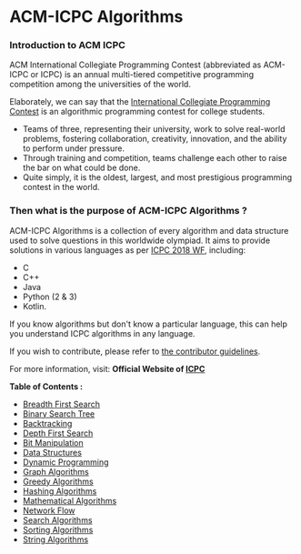 # ACM-ICPC Algorithms

### Introduction to ACM ICPC
ACM International Collegiate Programming Contest (abbreviated as ACM-ICPC or ICPC) is an annual multi-tiered competitive programming competition among the universities of the world. 

Elaborately, we can say that the [International Collegiate Programming Contest](https://en.wikipedia.org/wiki/ACM_International_Collegiate_Programming_Contest) is an algorithmic programming contest for college students. 
- Teams of three, representing their university, work to solve real-world problems, fostering collaboration, creativity, innovation, and the ability to perform under pressure. 
- Through training and competition, teams challenge each other to raise the bar on what could be done. 
- Quite simply, it is the oldest, largest, and most prestigious programming contest in the world. 

### Then what is the purpose of ACM-ICPC Algorithms ?
ACM-ICPC Algorithms is a collection of every algorithm and data structure used to solve questions in this worldwide olympiad. It aims to provide solutions in various languages as per [ICPC 2018 WF](https://icpc.baylor.edu/worldfinals/programming-environment), including:
-  C 
-  C++
-  Java
-  Python (2 & 3)
-  Kotlin.

If you know algorithms but don't know a particular language, this can help you understand ICPC algorithms in any language.

If you wish to contribute, please refer to [the contributor guidelines](https://github.com/matthewsamuel95/ACM-ICPC-Algorithms/blob/master/CONTRIBUTING.md).

For more information, visit: **Official Website of [ICPC](https://icpc.baylor.edu/)**

**Table of Contents :**

* [Breadth First Search](/BFS)
* [Binary Search Tree](/BST)
* [Backtracking](/BackTracking)
* [Depth First Search](/DFS)
* [Bit Manipulation](/BitManipulation)
* [Data Structures](/Data%20Structures)
* [Dynamic Programming](/DP)
* [Graph Algorithms](/Graph) 
* [Greedy Algorithms](/Greedy/Kruskal’sMinimumSpanningTree)
* [Hashing Algorithms](/Hashing) 
* [Mathematical Algorithms](/Math)
* [Network Flow](/NetworkFlow)
* [Search Algorithms](/Search) 
* [Sorting Algorithms](/Sorting)
* [String Algorithms](/String)
